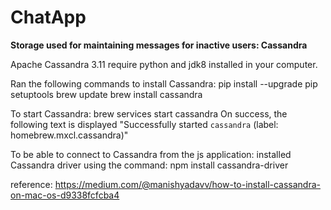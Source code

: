 # ChatApp

**Storage used for maintaining messages for inactive users: Cassandra**

Apache Cassandra 3.11 require python and jdk8 installed in your computer.

Ran the following commands to install Cassandra:
pip install --upgrade pip setuptools
brew update
brew install cassandra

To start Cassandra: brew services start cassandra
On success, the following text is displayed "Successfully started `cassandra` (label: homebrew.mxcl.cassandra)"

To be able to connect to Cassandra from the js application: installed Cassandra driver using the command: npm install cassandra-driver

reference: https://medium.com/@manishyadavv/how-to-install-cassandra-on-mac-os-d9338fcfcba4

